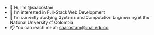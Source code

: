 - 👋 Hi, I’m @saacostam
- 👀 I’m interested in Full-Stack Web Development
- 🌱 I’m currently studying Systems and Computation Engineering at the National University of Colombia
- 📫 You can reach me at: saacostam@unal.edu.co

<!---
saacostam/saacostam is a ✨ special ✨ repository because its `README.md` (this file) appears on your GitHub profile.
You can click the Preview link to take a look at your changes.
--->
